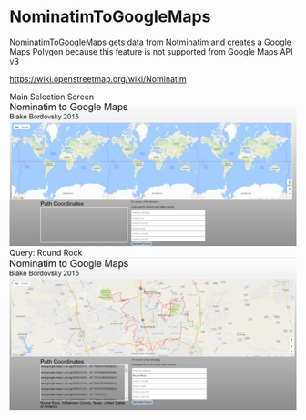# NominatimToGoogleMaps
NominatimToGoogleMaps gets data from Notminatim and creates a Google Maps Polygon because this feature is not supported from Google Maps API v3

https://wiki.openstreetmap.org/wiki/Nominatim

Main Selection Screen
![ScreenShot](https://github.com/bab178/NominatimToGoogleMaps/blob/master/Screenshots/Screenshot_1.png)
Query: Round Rock
![ScreenShot](https://github.com/bab178/NominatimToGoogleMaps/blob/master/Screenshots/Screenshot_2.png)